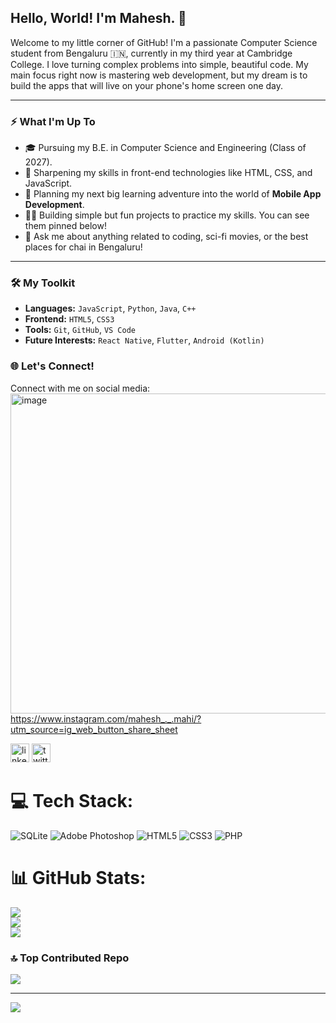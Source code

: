 ## Hello, World! I'm Mahesh. 👋

Welcome to my little corner of GitHub! I'm a passionate Computer Science student from Bengaluru 🇮🇳, currently in my third year at Cambridge College. I love turning complex problems into simple, beautiful code. My main focus right now is mastering web development, but my dream is to build the apps that will live on your phone's home screen one day.

---

### ⚡ What I'm Up To

* 🎓 Pursuing my B.E. in Computer Science and Engineering (Class of 2027).
* 🌱 Sharpening my skills in front-end technologies like HTML, CSS, and JavaScript.
* 🚀 Planning my next big learning adventure into the world of **Mobile App Development**.
* 👨‍💻 Building simple but fun projects to practice my skills. You can see them pinned below!
* 💬 Ask me about anything related to coding, sci-fi movies, or the best places for chai in Bengaluru!

---

### 🛠️ My Toolkit

- **Languages:** `JavaScript`, `Python`, `Java`, `C++`
- **Frontend:** `HTML5`, `CSS3`
- **Tools:** `Git`, `GitHub`, `VS Code`
- **Future Interests:** `React Native`, `Flutter`, `Android (Kotlin)`

### 🌐 Let's Connect!

Connect with me on social media: 
 <img width="512" height="512" alt="image" src="https://github.com/user-attachments/assets/950e5abf-594d-4d8d-b424-98188cd52e14" />
https://www.instagram.com/mahesh_._.mahi/?utm_source=ig_web_button_share_sheet

[<img src='https://cdn.jsdelivr.net/npm/simple-icons@3.0.1/icons/linkedin.svg' alt='linkedin' height='30'>](https://www.linkedin.com/in/your-profile-url/)  [<img src='https://cdn.jsdelivr.net/npm/simple-icons@3.0.1/icons/twitter.svg' alt='twitter' height='30'>](https://twitter.com/your-username)
# 💻 Tech Stack:
![SQLite](https://img.shields.io/badge/sqlite-%2307405e.svg?style=for-the-badge&logo=sqlite&logoColor=white) ![Adobe Photoshop](https://img.shields.io/badge/adobe%20photoshop-%2331A8FF.svg?style=for-the-badge&logo=adobe%20photoshop&logoColor=white) ![HTML5](https://img.shields.io/badge/html5-%23E34F26.svg?style=for-the-badge&logo=html5&logoColor=white) ![CSS3](https://img.shields.io/badge/css3-%231572B6.svg?style=for-the-badge&logo=css3&logoColor=white) ![PHP](https://img.shields.io/badge/php-%23777BB4.svg?style=for-the-badge&logo=php&logoColor=white)
# 📊 GitHub Stats:
![](https://github-readme-stats.vercel.app/api?username=Mahesh-Kumar-S-18&theme=dark&hide_border=false&include_all_commits=true&count_private=false)<br/>
![](https://nirzak-streak-stats.vercel.app/?user=Mahesh-Kumar-S-18&theme=dark&hide_border=false)<br/>
![](https://github-readme-stats.vercel.app/api/top-langs/?username=Mahesh-Kumar-S-18&theme=dark&hide_border=false&include_all_commits=true&count_private=false&layout=compact)

### 🔝 Top Contributed Repo
![](https://github-contributor-stats.vercel.app/api?username=Mahesh-Kumar-S-18&limit=5&theme=dark&combine_all_yearly_contributions=true)

---
[![](https://visitcount.itsvg.in/api?id=Mahesh-Kumar-S-18&icon=0&color=4)](https://visitcount.itsvg.in)

<!-- Proudly created with GPRM ( https://gprm.itsvg.in ) -->
